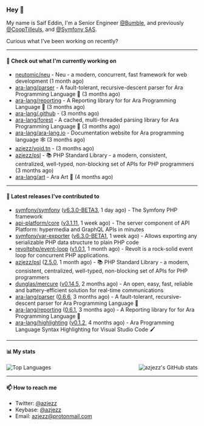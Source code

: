 ### Hey 👋

My name is Saif Eddin, I'm a Senior Engineer [@Bumble](https://bumble.com/), and previously [@CoopTilleuls](https://les-tilleuls.coop/en), and [@Symfony SAS](https://symfony.com). 

Curious what I've been working on recently?

---

#### 👷 Check out what I'm currently working on

- [neutomic/neu](https://github.com/neutomic/neu) - Neu - a modern, concurrent, fast framework for web development (1 month ago)
- [ara-lang/parser](https://github.com/ara-lang/parser) - A fault-tolerant, recursive-descent parser for Ara Programming Language 🌲 (3 months ago)
- [ara-lang/reporting](https://github.com/ara-lang/reporting) - A Reporting library for for Ara Programming Language 📃 (3 months ago)
- [ara-lang/.github](https://github.com/ara-lang/.github) -  (3 months ago)
- [ara-lang/forest](https://github.com/ara-lang/forest) - A cached, multi-threaded parsing library for Ara Programming Language 🍃 (3 months ago)
- [ara-lang/ara-lang.io](https://github.com/ara-lang/ara-lang.io) - Documentation website for Ara programming language 🕸 (3 months ago)
- [azjezz/void.tn](https://github.com/azjezz/void.tn) -  (3 months ago)
- [azjezz/psl](https://github.com/azjezz/psl) - 📚 PHP Standard Library - a modern, consistent, centralized, well-typed, non-blocking set of APIs for PHP programmers (3 months ago)
- [ara-lang/art](https://github.com/ara-lang/art) - Ara Art 🎨 (4 months ago)

---

#### 🔭 Latest releases I've contributed to

- [symfony/symfony](https://github.com/symfony/symfony) ([v6.3.0-BETA3](https://github.com/symfony/symfony/releases/tag/v6.3.0-BETA3), 1 day ago) - The Symfony PHP framework
- [api-platform/core](https://github.com/api-platform/core) ([v3.1.11](https://github.com/api-platform/core/releases/tag/v3.1.11), 1 week ago) - The server component of API Platform: hypermedia and GraphQL APIs in minutes
- [symfony/var-exporter](https://github.com/symfony/var-exporter) ([v6.3.0-BETA1](https://github.com/symfony/var-exporter/releases/tag/v6.3.0-BETA1), 1 week ago) - Allows exporting any serializable PHP data structure to plain PHP code
- [revoltphp/event-loop](https://github.com/revoltphp/event-loop) ([v1.0.1](https://github.com/revoltphp/event-loop/releases/tag/v1.0.1), 1 month ago) - Revolt is a rock-solid event loop for concurrent PHP applications.
- [azjezz/psl](https://github.com/azjezz/psl) ([2.5.0](https://github.com/azjezz/psl/releases/tag/2.5.0), 1 month ago) - 📚 PHP Standard Library - a modern, consistent, centralized, well-typed, non-blocking set of APIs for PHP programmers
- [dunglas/mercure](https://github.com/dunglas/mercure) ([v0.14.5](https://github.com/dunglas/mercure/releases/tag/v0.14.5), 2 months ago) - An open, easy, fast, reliable and battery-efficient solution for real-time communications
- [ara-lang/parser](https://github.com/ara-lang/parser) ([0.6.6](https://github.com/ara-lang/parser/releases/tag/0.6.6), 3 months ago) - A fault-tolerant, recursive-descent parser for Ara Programming Language 🌲
- [ara-lang/reporting](https://github.com/ara-lang/reporting) ([0.6.1](https://github.com/ara-lang/reporting/releases/tag/0.6.1), 3 months ago) - A Reporting library for for Ara Programming Language 📃
- [ara-lang/highlighting](https://github.com/ara-lang/highlighting) ([v0.1.2](https://github.com/ara-lang/highlighting/releases/tag/v0.1.2), 4 months ago) - Ara Programming Language Syntax Highlighting for Visual Studio Code 🖌

---

#### 📊 My stats

<img align="right" alt="azjezz's GitHub stats" src="https://github-readme-stats.vercel.app/api?username=azjezz&count_private=1&show_icons=true&" />

![Top Languages](https://github-readme-stats.vercel.app/api/top-langs/?username=azjezz)

---

#### 📫 How to reach me

- Twitter: [@azjezz](https://twitter.com/azjezz)
- Keybase: [@azjezz](https://keybase.io/azjezz)
- Email: [azjezz@protonmail.com](mailto://azjezz@protonmail.com)

